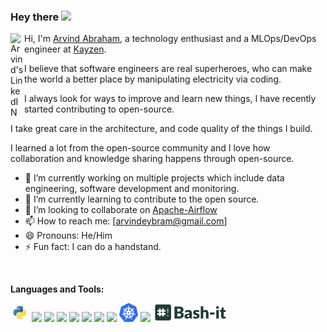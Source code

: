 ### Hey there <img src="https://media.giphy.com/media/hvRJCLFzcasrR4ia7z/giphy.gif" width="25px">

<a href="https://www.hackerrank.com/arvindabraham">
  <img align="left" alt="Arvind's LinkedIN" width="22px" src="https://raw.githubusercontent.com/peterthehan/peterthehan/master/assets/linkedin.svg" />
</a>


Hi, I'm [Arvind Abraham](https://www.linkedin.com/pulse/how-we-automated-etl-workflows-apache-airflow-receive-arvind-abraham/), a technology enthusiast and a MLOps/DevOps engineer at [Kayzen](https://www.kayzen.io). 

I believe that software engineers are real superheroes, who can make the world a better place by manipulating electricity via coding. 

I always look for ways to improve and learn new things, I have recently started contributing to open-source.

I take great care in the architecture, and code quality of the things I build.

I learned a lot from the open-source community and I love how collaboration and knowledge sharing happens through open-source.

<!-- 
**arvindeybram/arvindeybram** is a  repository because its `README.md` (this file) appears on your GitHub profile.
✨ _special_ ✨
Here are some ideas to get you started:
-->

- 🔭 I’m currently working on multiple projects which include data engineering, software development and monitoring.
- 🌱 I’m currently learning to contribute to the open source.
- 👯 I’m looking to collaborate on [Apache-Airflow](https://github.com/apache/airflow/blob/master/CONTRIBUTING.rst#pull-request-guidelines)
- 📫 How to reach me: [arvindeybram@gmail.com]
- 😄 Pronouns: He/Him
- ⚡ Fun fact: I can do a handstand.

<br />

  
**Languages and Tools:**  

<code><img height="30" src="https://raw.githubusercontent.com/github/explore/80688e429a7d4ef2fca1e82350fe8e3517d3494d/topics/python/python.png"></code>
<code><img height="30" src="https://cwiki.apache.org/confluence/download/attachments/145723561/airflow_dark_bg.png?api=v2"></code>
<code><img height="30" src="https://clickhouse.tech/images/logo.svg"></code>
<code><img height="30" src="https://avatars.githubusercontent.com/u/2452804?s=200&v=4"></code>
<code><img height="30" src="https://cdn.iconscout.com/icon/free/png-256/kafka-282292.png"></code>
<code><img height="30" src="https://iconape.com/wp-content/png_logo_vector/apache-spark-logo.png"></code>
<code><img height="30" src="https://avatars.githubusercontent.com/u/766800?s=200&v=4"></code>
<code><img height="30" src="https://avatars.githubusercontent.com/u/5666660?s=200&v=4"></code>
<code><img height="30" src="https://github.com/kubernetes/kubernetes/raw/master/logo/logo.png"></code>
<code><img height="30" src="https://avatars.githubusercontent.com/u/5429470?s=200&v=4"></code>
<code><img height="30" src="https://github.com/Bash-it/media/raw/master/media/Bash-it.png"></code>
